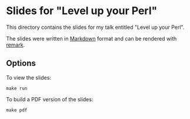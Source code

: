 
# Slides for "Level up your Perl"

This directory contains the slides for my talk entitled "Level up your Perl".

The slides were written in [Markdown](https://daringfireball.net/projects/markdown/) format and can be rendered with
[remark](http://remarkjs.com/).

## Options

To view the slides:

    make run

To build a PDF version of the slides:

    make pdf

